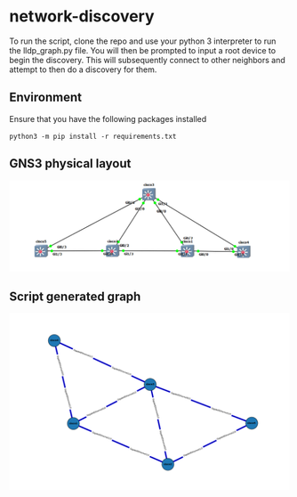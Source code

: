 # network-discovery
To run the script, clone the repo and use your python 3 interpreter to run the lldp_graph.py file.
You will then be prompted to input a root device to begin the discovery. This will subsequently connect to other
neighbors and attempt to then do a discovery for them.

## Environment
Ensure that you have the following packages installed
```
python3 -m pip install -r requirements.txt
```
## GNS3 physical layout
![Physical GNS3 layout](https://raw.githubusercontent.com/elchico2007/network-discovery/main/python_discovery_physical.PNG)

## Script generated graph
![generated graph](https://raw.githubusercontent.com/elchico2007/network-discovery/main/lldp_neighbors_graph.png)

